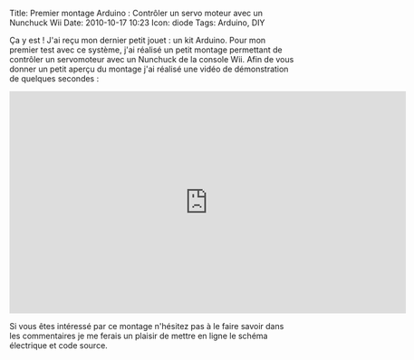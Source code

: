 Title: Premier montage Arduino : Contrôler un servo moteur avec un Nunchuck Wii
Date: 2010-10-17 10:23
Icon: diode
Tags: Arduino, DIY

Ça y est ! J'ai reçu mon dernier petit jouet : un kit Arduino. Pour mon
premier test avec ce système, j'ai réalisé un petit montage permettant
de contrôler un servomoteur avec un Nunchuck de la console Wii. Afin de
vous donner un petit aperçu du montage j'ai réalisé une vidéo de
démonstration de quelques secondes : 

<iframe src="http://player.vimeo.com/video/15865874" width="700" height="393" frameborder="0" webkitAllowFullScreen mozallowfullscreen allowFullScreen></iframe>

Si vous êtes intéressé par ce montage n'hésitez pas à le faire savoir dans les commentaires je me ferais un
plaisir de mettre en ligne le schéma électrique et code source.
